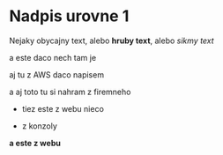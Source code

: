 # Nadpis urovne 1

Nejaky obycajny text, alebo **hruby text**, alebo *sikmy text*


a este daco nech tam je


aj tu z AWS daco napisem



















a aj toto tu si nahram z firemneho

+ tiez este z webu nieco


- z konzoly


**a este z webu**


